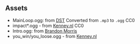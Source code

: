 Assets
------

 - MainLoop.ogg: from [DST](https://opengameart.org/content/tower-defense-theme)
   Converted from `.mp3` to `.ogg`
   CC0
 - impact*.ogg - from [Kenney.nl](https://www.kenney.nl/assets/impact-sounds)
   CC0
 - Intro.ogg: from [Brandon Morris](https://opengameart.org/content/bleeding-out)
 - you_win/you_loose.ogg - from [Kenney.nl](https://www.kenney.nl/assets/voiceover-pack)
